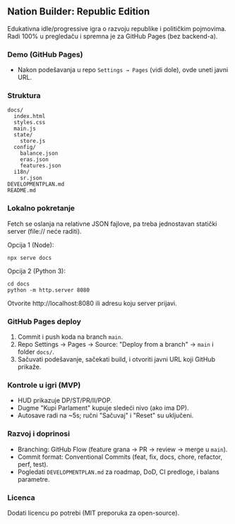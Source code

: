 ## Nation Builder: Republic Edition

Edukativna idle/progressive igra o razvoju republike i političkim pojmovima. Radi 100% u pregledaču i spremna je za GitHub Pages (bez backend-a).

### Demo (GitHub Pages)
- Nakon podešavanja u repo `Settings → Pages` (vidi dole), ovde uneti javni URL.

### Struktura
```
docs/
  index.html
  styles.css
  main.js
  state/
    store.js
  config/
    balance.json
    eras.json
    features.json
  i18n/
    sr.json
DEVELOPMENTPLAN.md
README.md
```

### Lokalno pokretanje
Fetch se oslanja na relativne JSON fajlove, pa treba jednostavan statički server (file:// neće raditi).

Opcija 1 (Node):
```
npx serve docs
```

Opcija 2 (Python 3):
```
cd docs
python -m http.server 8080
```
Otvorite http://localhost:8080 ili adresu koju server prijavi.

### GitHub Pages deploy
1) Commit i push koda na branch `main`.
2) Repo Settings → Pages → Source: "Deploy from a branch" → `main` i folder `docs/`.
3) Sačuvati podešavanje, sačekati build, i otvoriti javni URL koji GitHub prikaže.

### Kontrole u igri (MVP)
- HUD prikazuje DP/ST/PR/II/POP.
- Dugme "Kupi Parlament" kupuje sledeći nivo (ako ima DP).
- Autosave radi na ~5s; ručni "Sačuvaj" i "Reset" su uključeni.

### Razvoj i doprinosi
- Branching: GitHub Flow (feature grana → PR → review → merge u `main`).
- Commit format: Conventional Commits (feat, fix, docs, chore, refactor, perf, test).
- Pogledati `DEVELOPMENTPLAN.md` za roadmap, DoD, CI predloge, i balans parametre.

### Licenca
Dodati licencu po potrebi (MIT preporuka za open-source).


